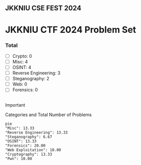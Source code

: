 ## JKKNIU CSE FEST 2024

# JKKNIU CTF 2024 Problem Set

### Total
- [ ] Crypto: 0
- [ ] Misc: 4
- [ ] OSINT: 4
- [ ] Reverse Engineering: 3
- [ ] Steganography: 2
- [ ] Web: 0
- [ ] Forensics: 0
<br> <br>
> [!IMPORTANT]
> Categories and Total Number of Problems
> 
```mermaid
pie
"Misc": 13.33
"Reverse Engineering": 13.33
"Steganography": 6.67
"OSINT": 13.33
"Forensics": 20.00
"Web Exploitation": 10.00
"Cryptography": 13.33
"Pwn": 10.00
```
